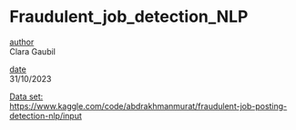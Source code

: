 # Fraudulent_job_detection_NLP

<u>author</u>  
Clara Gaubil

<u>date</u>  
31/10/2023

<u> Data set: </u>  
https://www.kaggle.com/code/abdrakhmanmurat/fraudulent-job-posting-detection-nlp/input

